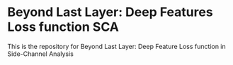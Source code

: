 # Beyond Last Layer: Deep Features Loss function SCA
This is the repository for Beyond Last Layer: Deep Feature Loss function in Side-Channel Analysis 


